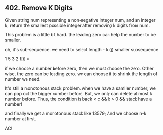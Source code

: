 ## 402. Remove K Digits

Given string num representing a non-negative integer num, and an integer k, return the smallest possible integer after removing k digits from num.

This problem is a little bit hard. the leading zero can help the number to be smaller.

oh, it's sub-sequence. we need to select length - k (j) smaller subsequence

1 5 3 2 f[i] = 

if we choose a number before zero, then we must choose the zero. Other wise, the zero can be leading zero. we can choose it to shrink the length of number we need.

It's still a monotonous stack problem. when we have a samller number, we can pop out the bigger number before. But, we only can delete at most k number before. Thus, the condition is back < c && k > 0 && stack have a number!

and finally we get a monotonous stack like 13579; And we choose n-k number at first.

AC!
